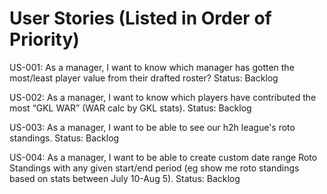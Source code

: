 # User Stories (Listed in Order of Priority)
US-001: As a manager, I want to know which manager has gotten the most/least player value from their drafted roster? Status: Backlog

US-002: As a manager, I want to know which players have contributed the most “GKL WAR” (WAR calc by GKL stats). Status: Backlog

US-003: As a manager, I want to be able to see our h2h league's roto standings. Status: Backlog

US-004: As a manager, I want to be able to create custom date range Roto Standings with any given start/end period (eg show me roto standings based on stats between July 10-Aug 5). Status: Backlog